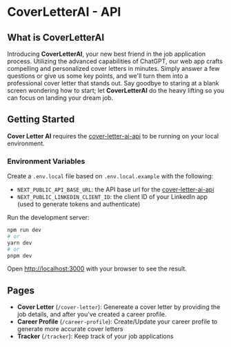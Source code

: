# CoverLetterAI - API

## What is CoverLetterAI

Introducing **CoverLetterAI**, your new best friend in the job application process. Utilizing the advanced capabilities of ChatGPT, our web app crafts compelling and personalized cover letters in minutes. Simply answer a few questions or give us some key points, and we'll turn them into a professional cover letter that stands out. Say goodbye to staring at a blank screen wondering how to start; let **CoverLetterAI** do the heavy lifting so you can focus on landing your dream job.

## Getting Started

**Cover Letter AI** requires the [cover-letter-ai-api](https://github.com/jonada182/cover-letter-ai-api) to be running on your local environment.

### Environment Variables

Create a `.env.local` file based on `.env.local.example` with the following:

- `NEXT_PUBLIC_API_BASE_URL`: the API base url for the [cover-letter-ai-api](https://github.com/jonada182/cover-letter-ai-api)
- `NEXT_PUBLIC_LINKEDIN_CLIENT_ID`: the client ID of your LinkedIn app (used to generate tokens and authenticate)

Run the development server:

```bash
npm run dev
# or
yarn dev
# or
pnpm dev
```

Open [http://localhost:3000](http://localhost:3000) with your browser to see the result.

## Pages

- **Cover Letter** (`/cover-letter`): Genereate a cover letter by providing the job details, and after you've created a career profile.
- **Career Profile** (`/career-profile`): Create/Update your career profile to generate more accurate cover letters
- **Tracker** (`/tracker`): Keep track of your job applications
